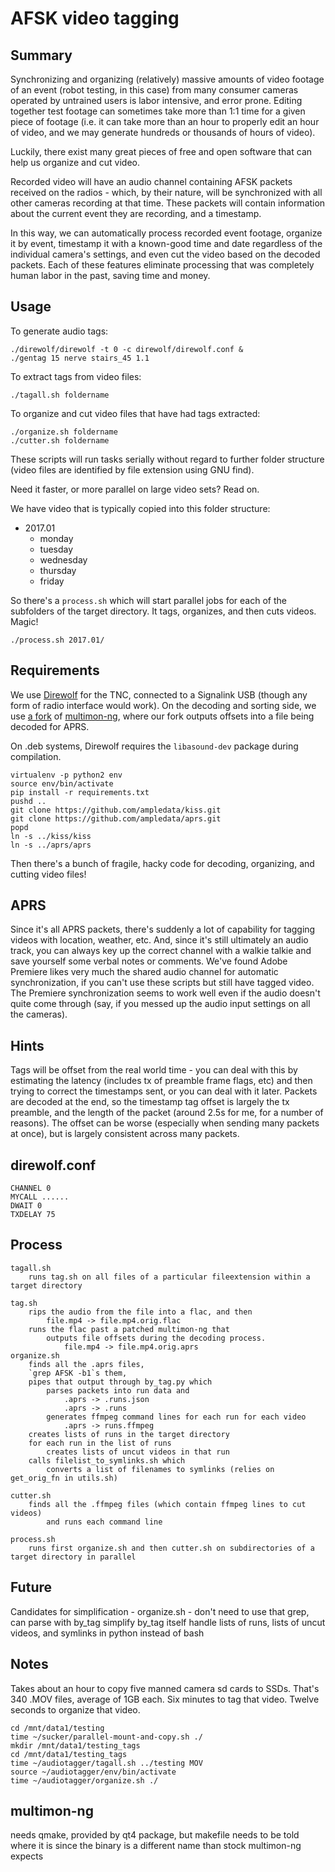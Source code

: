 AFSK video tagging
==================

Summary
-------
Synchronizing and organizing (relatively) massive amounts of video
footage of an event (robot testing, in this case) from many consumer cameras
operated by untrained users is labor intensive, and error prone. Editing
together test footage can sometimes take more than 1:1 time for a given piece of
footage (i.e. it can take more than an hour to properly edit an hour of
video, and we may generate hundreds or thousands of hours of video).

Luckily, there exist many great pieces of free and open software that
can help us organize and cut video.

Recorded video will have an audio channel containing AFSK packets
received on the radios - which, by their nature, will be synchronized with
all other cameras recording at that time. These packets will contain
information about the current event they are recording, and a timestamp.

In this way, we can automatically process recorded event footage,
organize it by event, timestamp it with a known-good time and date
regardless of the individual camera's settings, and even cut the
video based on the decoded packets. Each of these features eliminate
processing that was completely human labor in the past, saving time
and money.

Usage
-----

To generate audio tags:

```
./direwolf/direwolf -t 0 -c direwolf/direwolf.conf &
./gentag 15 nerve stairs_45 1.1
```

To extract tags from video files:

```
./tagall.sh foldername
```

To organize and cut video files that have had tags extracted:

```
./organize.sh foldername
./cutter.sh foldername
```

These scripts will run tasks serially without regard to further folder structure (video files are identified by file extension using GNU find).


Need it faster, or more parallel on large video sets? Read on.

We have video that is typically copied into this folder structure:

* 2017.01
	* monday
	* tuesday
	* wednesday
	* thursday
	* friday

So there's a `process.sh` which will start parallel jobs for each of the subfolders of the target directory.
It tags, organizes, and then cuts videos. Magic!

```
./process.sh 2017.01/
```



Requirements
------------
We use [Direwolf](https://github.com/wb2osz/direwolf) for the TNC,
connected to a Signalink USB (though any form of radio interface would
work). On the decoding and sorting side, we use
[a fork](https://github.com/NERVEUML/multimon-ng) of
[multimon-ng](https://github.com/EliasOenal/multimon-ng), where our fork
outputs offsets into a file being decoded for APRS.

On .deb systems, Direwolf requires the `libasound-dev` package during compilation.

```
virtualenv -p python2 env
source env/bin/activate
pip install -r requirements.txt
pushd ..
git clone https://github.com/ampledata/kiss.git
git clone https://github.com/ampledata/aprs.git 
popd
ln -s ../kiss/kiss
ln -s ../aprs/aprs
```

Then there's a bunch of fragile, hacky code for decoding, organizing,
and cutting video files!

APRS
----
Since it's all APRS packets, there's suddenly a lot of capability
for tagging videos with location, weather, etc. And, since it's still
ultimately an audio track, you can always key up the correct channel with
a walkie talkie and save yourself some verbal notes or comments. We've
found Adobe Premiere likes very much the shared audio channel for
automatic synchronization, if you can't use these scripts but still have
tagged video.  The Premiere synchronization seems to work well even if
the audio doesn't quite come through (say, if you messed up the audio
input settings on all the cameras).


Hints
-----
Tags will be offset from the real world time - you can deal with this by estimating the latency (includes tx of preamble frame flags, etc) and then trying to correct the timestamps sent, or you can deal with it later. Packets are decoded at the end, so the timestamp tag offset is largely the tx preamble, and the length of the packet (around 2.5s for me, for a number of reasons).
The offset can be worse (especially when sending many packets at once), but is largely consistent across many packets.

direwolf.conf
-------------
```
CHANNEL 0
MYCALL ......
DWAIT 0
TXDELAY 75
```


Process
------
```
tagall.sh 
	runs tag.sh on all files of a particular fileextension within a target directory

tag.sh 
	rips the audio from the file into a flac, and then 
		file.mp4 -> file.mp4.orig.flac
	runs the flac past a patched multimon-ng that 
		outputs file offsets during the decoding process.
			file.mp4 -> file.mp4.orig.aprs
organize.sh 
	finds all the .aprs files, 
	`grep AFSK -b1`s them, 
	pipes that output through by_tag.py which 
		parses packets into run data and 
			.aprs -> .runs.json
			.aprs -> .runs
		generates ffmpeg command lines for each run for each video
			.aprs -> runs.ffmpeg
	creates lists of runs in the target directory
	for each run in the list of runs
		creates lists of uncut videos in that run
	calls filelist_to_symlinks.sh which
		converts a list of filenames to symlinks (relies on get_orig_fn in utils.sh)
		
cutter.sh
	finds all the .ffmpeg files (which contain ffmpeg lines to cut videos)
		and runs each command line

process.sh
	runs first organize.sh and then cutter.sh on subdirectories of a target directory in parallel

```


Future
------

Candidates for simplification - 
	organize.sh - 
		don't need to use that grep, can parse with by_tag
		simplify by_tag itself
		handle lists of runs, lists of uncut videos, and symlinks in python instead of bash


Notes
-----

Takes about an hour to copy five manned camera sd cards to SSDs. That's 340 .MOV files, average of 1GB each.
Six minutes to tag that video.
Twelve seconds to organize that video.

```
cd /mnt/data1/testing
time ~/sucker/parallel-mount-and-copy.sh ./
mkdir /mnt/data1/testing_tags
cd /mnt/data1/testing_tags
time ~/audiotagger/tagall.sh ../testing MOV
source ~/audiotagger/env/bin/activate
time ~/audiotagger/organize.sh ./
```

multimon-ng
---------
needs qmake, provided by qt4 package, but makefile needs to be told where it is since the binary is a different name than stock multimon-ng expects
